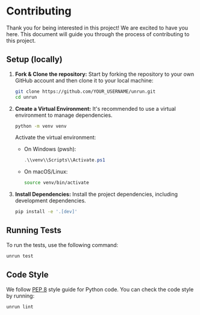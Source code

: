 # Contributing

Thank you for being interested in this project! We are excited to have you here. This document will guide you through the process of contributing to this project.

## Setup (locally)

1.  **Fork & Clone the repository:**
    Start by forking the repository to your own GitHub account and then clone it to your local machine:
    ```bash
    git clone https://github.com/YOUR_USERNAME/unrun.git
    cd unrun
    ```

2.  **Create a Virtual Environment:**
    It's recommended to use a virtual environment to manage dependencies.
    ```bash
    python -m venv venv
    ```
    Activate the virtual environment:
    *   On Windows (pwsh):
        ```powershell
        .\\venv\\Scripts\\Activate.ps1
        ```
    *   On macOS/Linux:
        ```bash
        source venv/bin/activate
        ```

3.  **Install Dependencies:**
    Install the project dependencies, including development dependencies.
    ```bash
    pip install -e '.[dev]'
    ```

## Running Tests

To run the tests, use the following command:

```bash
unrun test
```

## Code Style

We follow [PEP 8](https://pep8.org/) style guide for Python code. You can check the code style by running:

```bash
unrun lint
```

<!--
# For Owners
## Build
To build the package, use the following command:

```bash
unrun build
```

## Publish
To publish a new version, you can use the following command:

```bash
unrun publish
```
-->
